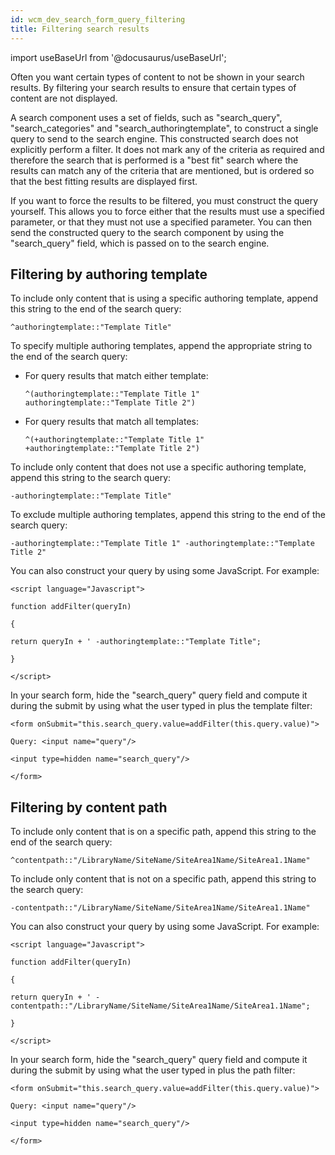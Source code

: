 ```yaml
---
id: wcm_dev_search_form_query_filtering
title: Filtering search results
---
```

import useBaseUrl from '@docusaurus/useBaseUrl';



Often you want certain types of content to not be shown in your search results. By filtering your search results to ensure that certain types of content are not displayed.

A search component uses a set of fields, such as "search\_query", "search\_categories" and "search\_authoringtemplate", to construct a single query to send to the search engine. This constructed search does not explicitly perform a filter. It does not mark any of the criteria as required and therefore the search that is performed is a "best fit" search where the results can match any of the criteria that are mentioned, but is ordered so that the best fitting results are displayed first.

If you want to force the results to be filtered, you must construct the query yourself. This allows you to force either that the results must use a specified parameter, or that they must not use a specified parameter. You can then send the constructed query to the search component by using the "search\_query" field, which is passed on to the search engine.

## Filtering by authoring template

To include only content that is using a specific authoring template, append this string to the end of the search query:

```
^authoringtemplate::"Template Title" 
```

To specify multiple authoring templates, append the appropriate string to the end of the search query:

-   For query results that match either template:

    ```
    ^(authoringtemplate::"Template Title 1" authoringtemplate::"Template Title 2")
    
    ```

-   For query results that match all templates:

    ```
    ^(+authoringtemplate::"Template Title 1"  +authoringtemplate::"Template Title 2")
    ```


To include only content that does not use a specific authoring template, append this string to the search query:

```
-authoringtemplate::"Template Title" 
```

To exclude multiple authoring templates, append this string to the end of the search query:

```
-authoringtemplate::"Template Title 1" -authoringtemplate::"Template Title 2" 
```

You can also construct your query by using some JavaScript. For example:

```
<script language="Javascript">

function addFilter(queryIn)

{

return queryIn + ' -authoringtemplate::"Template Title";

}

</script> 
```

In your search form, hide the "search\_query" query field and compute it during the submit by using what the user typed in plus the template filter:

```
<form onSubmit="this.search_query.value=addFilter(this.query.value)">

Query: <input name="query"/>

<input type=hidden name="search_query"/>

</form> 
```

## Filtering by content path

To include only content that is on a specific path, append this string to the end of the search query:

```
^contentpath::"/LibraryName/SiteName/SiteArea1Name/SiteArea1.1Name" 
```

To include only content that is not on a specific path, append this string to the search query:

```
-contentpath::"/LibraryName/SiteName/SiteArea1Name/SiteArea1.1Name"
```

You can also construct your query by using some JavaScript. For example:

```
<script language="Javascript">

function addFilter(queryIn)

{

return queryIn + ' -contentpath::"/LibraryName/SiteName/SiteArea1Name/SiteArea1.1Name";

}

</script>  
```

In your search form, hide the "search\_query" query field and compute it during the submit by using what the user typed in plus the path filter:

```
<form onSubmit="this.search_query.value=addFilter(this.query.value)">

Query: <input name="query"/>

<input type=hidden name="search_query"/>

</form>  
```

